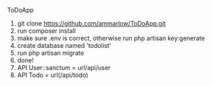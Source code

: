 ToDoApp

1) git clone https://github.com/ammarlow/ToDoApp.git
2) run composer install
3) make sure .env is correct, otherwise run php artisan key:generate
4) create database named 'todolist'
5) run php artisan migrate
6) done!
7) API User::sanctum = url/api/user
8) API Todo = url(/api/todo)
